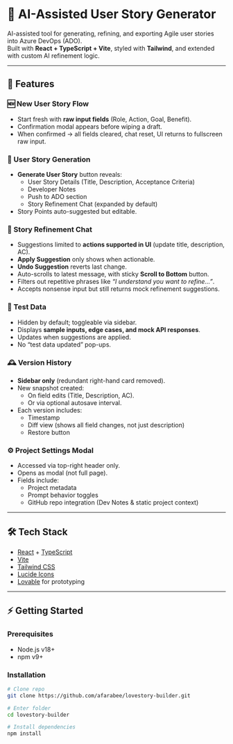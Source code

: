 # 💜 AI-Assisted User Story Generator

AI-assisted tool for generating, refining, and exporting Agile user stories into Azure DevOps (ADO).  
Built with **React + TypeScript + Vite**, styled with **Tailwind**, and extended with custom AI refinement logic.  

---

## 🚀 Features

### 🆕 New User Story Flow
- Start fresh with **raw input fields** (Role, Action, Goal, Benefit).  
- Confirmation modal appears before wiping a draft.  
- When confirmed → all fields cleared, chat reset, UI returns to fullscreen raw input.  

### 📖 User Story Generation
- **Generate User Story** button reveals:
  - User Story Details (Title, Description, Acceptance Criteria)  
  - Developer Notes  
  - Push to ADO section  
  - Story Refinement Chat (expanded by default)  
- Story Points auto-suggested but editable.  

### 💬 Story Refinement Chat
- Suggestions limited to **actions supported in UI** (update title, description, AC).  
- **Apply Suggestion** only shows when actionable.  
- **Undo Suggestion** reverts last change.  
- Auto-scrolls to latest message, with sticky **Scroll to Bottom** button.  
- Filters out repetitive phrases like *“I understand you want to refine…”*.  
- Accepts nonsense input but still returns mock refinement suggestions.  

### 🧪 Test Data
- Hidden by default; toggleable via sidebar.  
- Displays **sample inputs, edge cases, and mock API responses**.  
- Updates when suggestions are applied.  
- No “test data updated” pop-ups.  

### 🕰️ Version History
- **Sidebar only** (redundant right-hand card removed).  
- New snapshot created:
  - On field edits (Title, Description, AC).  
  - Or via optional autosave interval.  
- Each version includes:
  - Timestamp  
  - Diff view (shows all field changes, not just description)  
  - Restore button  

### ⚙️ Project Settings Modal
- Accessed via top-right header only.  
- Opens as modal (not full page).  
- Fields include:
  - Project metadata  
  - Prompt behavior toggles  
  - GitHub repo integration (Dev Notes & static project context)  

---

## 🛠️ Tech Stack

- [React](https://react.dev/) + [TypeScript](https://www.typescriptlang.org/)  
- [Vite](https://vitejs.dev/)  
- [Tailwind CSS](https://tailwindcss.com/)  
- [Lucide Icons](https://lucide.dev/)  
- [Lovable](https://lovable.dev/) for prototyping  

---

## ⚡ Getting Started

### Prerequisites
- Node.js v18+  
- npm v9+  

### Installation
```bash
# Clone repo
git clone https://github.com/afarabee/lovestory-builder.git

# Enter folder
cd lovestory-builder

# Install dependencies
npm install

